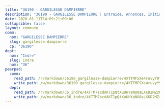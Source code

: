```yaml
---
title: "36190 - GARGILESSE DAMPIERRE"
description: "36190 - GARGILESSE DAMPIERRE | Entraide, Annonces, Initiatives"
date: 2020-01-11T14:09:21+09:00
collapsible: false
layout: commune
comm:
  nom: "GARGILESSE DAMPIERRE"
  slug: gargilesse-dampierre
  cp: "36190"
dept:
  nom: "Indre"
  slug: indre
  num: "36"
peerpad:
  comm:
    read_path: /r/markdown/36190_gargilesse-dampierre/4XTTMFSXe4ruvyY9faeSKEG5Mhvo85jsRvvHfxSNkenBKLaGT
    write_path: /w/markdown/36190_gargilesse-dampierre/4XTTMFSXe4ruvyY9faeSKEG5Mhvo85jsRvvHfxSNkenBKLaGT-K3TgV8FW21FNw7xsTBGDyjANH18FmdFMQYxrCtVXkWM2LruojjNBMMVBKCUBqRjW3oRaxnzVD8Rxknty4LH11WGGtPdDCkRgYrXp1coDojjAWBSatUVJzgwHL7QtTUXtm4WupqTZ
  dept:
    read_path: /r/markdown/36_indre/4XTTM7scdAKT1pQtXuUHYaNU8aLXKD2MZzUyDRUiaoLJH1te1
    write_path: /w/markdown/36_indre/4XTTM7scdAKT1pQtXuUHYaNU8aLXKD2MZzUyDRUiaoLJH1te1-K3TgUJm9AdSDNtPtmMKFa5Tiw77X4i7zf6CsTYrtgVdahxAwuJV6RAfi8dWyH9wrbVDRxjX7knrwwECg7WApeuWQ945kurMeJLQeKJv4CQZseab78J3HMioZhgr2H44E9b6FqBoT
---
```


